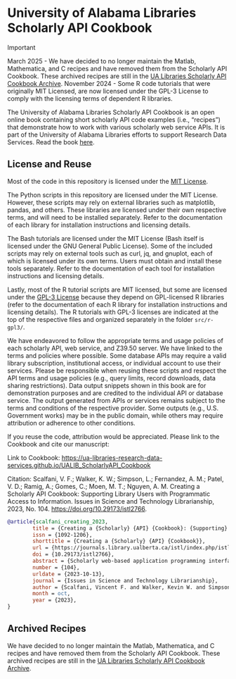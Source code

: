 # University of Alabama Libraries Scholarly API Cookbook

> [!IMPORTANT]
> March 2025 - We have decided to no longer maintain the Matlab, Mathematica, and C recipes and have removed them from the Scholarly API Cookbook. These archived recipes are still in the [UA Libraries Scholarly API Cookbook Archive](https://github.com/UA-Libraries-Research-Data-Services/Scholarly_API_Cookbook_Archive).
> November 2024 - Some R code tutorials that were originally MIT Licensed, are now licensed under the GPL-3 License to comply with the licensing terms of dependent R libraries.

The University of Alabama Libraries Scholarly API Cookbook is an open online book containing short scholarly API code examples (i.e., “recipes”) that demonstrate how to work with various scholarly web service APIs. It is part of the University of Alabama Libraries efforts to support Research Data Services. Read the book [here](https://ua-libraries-research-data-services.github.io/UALIB_ScholarlyAPI_Cookbook).

## License and Reuse

Most of the code in this repository is licensed under the [MIT License](https://github.com/UA-Libraries-Research-Data-Services/UALIB_ScholarlyAPI_Cookbook/blob/main/LICENSE).

The Python scripts in this repository are licensed under the MIT License. However, these scripts may rely on external libraries such as matplotlib, pandas, and others. These libraries are licensed under their own respective terms, and will need to be installed separately. Refer to the documentation of each library for installation instructions and licensing details.

The Bash tutorials are licensed under the MIT License (Bash itself is licensed under the GNU General Public License). Some of the included scripts may rely on external tools such as curl, jq, and gnuplot, each of which is licensed under its own terms. Users must obtain and install these tools separately. Refer to the documentation of each tool for installation instructions and licensing details.

Lastly, most of the R tutorial scripts are MIT licensed, but some are licensed under the [GPL-3 License](https://github.com/UA-Libraries-Research-Data-Services/UALIB_ScholarlyAPI_Cookbook/blob/main/LICENSE_selected_R_tutorials) because they depend on GPL-licensed R libraries (refer to the documentation of each R library for installation instructions and licensing details). The R tutorials with GPL-3 licenses are indicated at the top of the respective files and organized separately in the folder `src/r-gpl3/`.

We have endeavored to follow the appropriate terms and usage policies of each scholarly API, web service, and Z39.50 server. We have linked to the terms and policies where possible. Some database APIs may require a valid library subscription, institutional access, or individual account to use their services. Please be responsible when reusing these scripts and respect the API terms and usage policies (e.g., query limits, record downloads, data sharing restrictions). Data output snippets shown in this book are for demonstration purposes and are credited to the individual API or database service. The output generated from APIs or services remains subject to the terms and conditions of the respective provider. Some outputs (e.g., U.S. Government works) may be in the public domain, while others may require attribution or adherence to other conditions.

If you reuse the code, attribution would be appreciated. Please link to the Cookbook and cite our manuscript:

Link to Cookbook: https://ua-libraries-research-data-services.github.io/UALIB_ScholarlyAPI_Cookbook

Citation: Scalfani, V. F.; Walker, K. W.; Simpson, L.; Fernandez, A. M.; Patel, V. D.; Ramig, A.; Gomes, C.; Moen, M. T.; Nguyen, A. M. Creating a Scholarly API Cookbook: Supporting Library Users with Programmatic Access to Information. Issues in Science and Technology Librarianship, 2023, No. 104. https://doi.org/10.29173/istl2766.

```bibtex
@article{scalfani_creating_2023,
        title = {Creating a {Scholarly} {API} {Cookbook}: {Supporting} {Library} {Users} with {Programmatic} {Access} to {Information}},
        issn = {1092-1206},
        shorttitle = {Creating a {Scholarly} {API} {Cookbook}},
        url = {https://journals.library.ualberta.ca/istl/index.php/istl/article/view/2766},
        doi = {10.29173/istl2766},
        abstract = {Scholarly web-based application programming interfaces (APIs) allow users to interact with information and data programmatically. Interacting with information programmatically allows users to create advanced information query workflows and quickly access machine-readable data for downstream computations. With the growing availability of scholarly APIs from open and commercial library databases, supporting access to information via an API has become a key support area for research data services in libraries. This article describes our efforts with supporting API access through the development of an online Scholarly API Cookbook. The Cookbook contains code recipes (i.e., tutorials) for getting started with 10 different scholarly APIs, including for example, Scopus, World Bank, and PubMed. API tutorials are available in Python, Bash, Matlab, and Mathematica. A tutorial for interacting with library catalog data programmatically via Z39.50 is also included, as traditional library catalog metadata is rarely available via an API. In addition to describing the Scholarly API Cookbook content, we discuss our experiences building a student research data services programming team, challenges we encountered, and ideas to improve the Cookbook. The University of Alabama Libraries Scholarly API Cookbook is freely available and hosted on GitHub. All code within the API Cookbook is licensed with the permissive MIT license, and as a result, users are free to reuse and adapt the code in their teaching and research.},
        number = {104},
        urldate = {2023-10-13},
        journal = {Issues in Science and Technology Librarianship},
        author = {Scalfani, Vincent F. and Walker, Kevin W. and Simpson, Lance and Fernandez, Avery M. and Patel, Vishank D. and Ramig, Anastasia and Gomes, Cyrus and Moen, Michael T. and Nguyen, Adam M.},
        month = oct,
        year = {2023},
}
```

## Archived Recipes

We have decided to no longer maintain the Matlab, Mathematica, and C recipes and have removed them from the Scholarly API Cookbook. These archived recipes are still in the [UA Libraries Scholarly API Cookbook Archive](https://github.com/UA-Libraries-Research-Data-Services/Scholarly_API_Cookbook_Archive).

<!-- TODO: ADD MATLAB, MATHEMATICA, C ARCHIVE REUSE STUFF HERE -->

